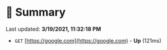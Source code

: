 # 📖 Summary
Last updated: **3/19/2021, 11:32:18 PM**

- `GET` [https://google.com](https://google.com) - **Up** (121ms)
